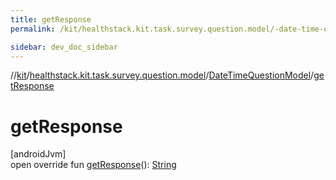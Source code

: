 ```yaml
---
title: getResponse
permalink: /kit/healthstack.kit.task.survey.question.model/-date-time-question-model/get-response.html

sidebar: dev_doc_sidebar
---
```

//[kit](../../../kit.html)/[healthstack.kit.task.survey.question.model](../index.html)/[DateTimeQuestionModel](index.html)/[getResponse](get-response.html)



# getResponse



[androidJvm]\
open override fun [getResponse](get-response.html)(): [String](https://kotlinlang.org/api/latest/jvm/stdlib/kotlin/-string/index.html)




